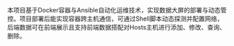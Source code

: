 本项目基于Docker容器与Ansible自动化运维技术，实现数据大屏的部署与动态管控。项目部署后能实现容器跨主机通信，可通过Shell脚本动态探测并配置网络，后端数据可在前端展示且支持前端数据搭配对Hosts主机进行添加、修改、查询、删除。